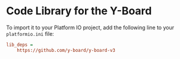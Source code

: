 # Code Library for the Y-Board

To import it to your Platform IO project, add the following line to your `platformio.ini` file:

```ini
lib_deps = 
    https://github.com/y-board/y-board-v3
```
